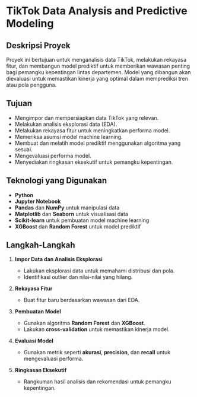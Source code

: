 # TikTok Data Analysis and Predictive Modeling  

## Deskripsi Proyek  
Proyek ini bertujuan untuk menganalisis data TikTok, melakukan rekayasa fitur, dan membangun model prediktif untuk memberikan wawasan penting bagi pemangku kepentingan lintas departemen. Model yang dibangun akan dievaluasi untuk memastikan kinerja yang optimal dalam memprediksi tren atau pola pengguna.  

## Tujuan  
- Mengimpor dan mempersiapkan data TikTok yang relevan.  
- Melakukan analisis eksplorasi data (EDA).  
- Melakukan rekayasa fitur untuk meningkatkan performa model.  
- Memeriksa asumsi model machine learning.  
- Membuat dan melatih model prediktif menggunakan algoritma yang sesuai.  
- Mengevaluasi performa model.  
- Menyediakan ringkasan eksekutif untuk pemangku kepentingan.  

## Teknologi yang Digunakan  
- **Python**  
- **Jupyter Notebook**  
- **Pandas** dan **NumPy** untuk manipulasi data  
- **Matplotlib** dan **Seaborn** untuk visualisasi data  
- **Scikit-learn** untuk pembuatan model machine learning  
- **XGBoost** dan **Random Forest** untuk model prediktif  


## Langkah-Langkah  
1. **Impor Data dan Analisis Eksplorasi**  
   - Lakukan eksplorasi data untuk memahami distribusi dan pola.  
   - Identifikasi outlier dan nilai-nilai yang hilang.  

2. **Rekayasa Fitur**  
   - Buat fitur baru berdasarkan wawasan dari EDA.  

3. **Pembuatan Model**  
   - Gunakan algoritma **Random Forest** dan **XGBoost**.  
   - Lakukan **cross-validation** untuk memastikan kinerja model.  

4. **Evaluasi Model**  
   - Gunakan metrik seperti **akurasi**, **precision**, dan **recall** untuk mengevaluasi performa.  

5. **Ringkasan Eksekutif**  
   - Rangkuman hasil analisis dan rekomendasi untuk pemangku kepentingan.  
